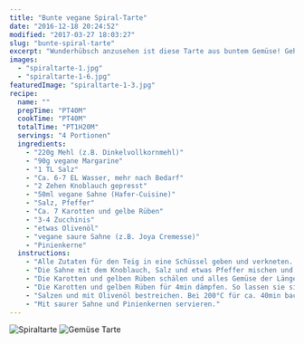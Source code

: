 ```yaml
---
title: "Bunte vegane Spiral-Tarte"
date: "2016-12-18 20:24:52"
modified: "2017-03-27 18:03:27"
slug: "bunte-spiral-tarte"
excerpt: "Wunderhübsch anzusehen ist diese Tarte aus buntem Gemüse! Geht ganz einfach und beeindruckt alle."
images:
  - "spiraltarte-1.jpg"
  - "spiraltarte-1-6.jpg"
featuredImage: "spiraltarte-1-3.jpg"
recipe:
  name: ""
  prepTime: "PT40M"
  cookTime: "PT40M"
  totalTime: "PT1H20M"
  servings: "4 Portionen"
  ingredients:
    - "220g Mehl (z.B. Dinkelvollkornmehl)"
    - "90g vegane Margarine"
    - "1 TL Salz"
    - "Ca. 6-7 EL Wasser, mehr nach Bedarf"
    - "2 Zehen Knoblauch gepresst"
    - "50ml vegane Sahne (Hafer-Cuisine)"
    - "Salz, Pfeffer"
    - "Ca. 7 Karotten und gelbe Rüben"
    - "3-4 Zucchinis"
    - "etwas Olivenöl"
    - "vegane saure Sahne (z.B. Joya Cremesse)"
    - "Pinienkerne"
  instructions:
    - "Alle Zutaten für den Teig in eine Schüssel geben und verkneten. Eine Tarteform (24cm) fetten oder mit Backpapier auslegen und den Teig als Boden hineindrücken."
    - "Die Sahne mit dem Knoblauch, Salz und etwas Pfeffer mischen und auf dem Boden verteilen."
    - "Die Karotten und gelben Rüben schälen und alles Gemüse der Länge nach in dünne Streifen hobeln (entweder mit dem Sparschäler oder am Gemüsehobel)."
    - "Die Karotten und gelben Rüben für 4min dämpfen. So lassen sie sich besser rollen. Nun das Gemüse abwechselnd spiralförmig aufrollen bis der Boden belegt ist."
    - "Salzen und mit Olivenöl bestreichen. Bei 200°C für ca. 40min backen."
    - "Mit saurer Sahne und Pinienkernen servieren."
---
```


![Spiraltarte](https://www.veganblatt.com/i/spiraltarte-1.jpg) ![Gemüse Tarte](https://www.veganblatt.com/i/spiraltarte-1-6.jpg)